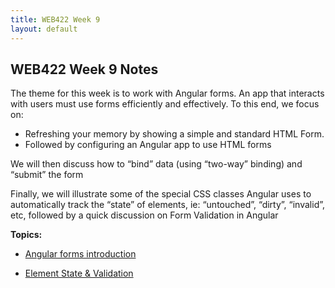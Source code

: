 ```yaml
---
title: WEB422 Week 9
layout: default
---
```


## WEB422 Week 9 Notes

The theme for this week is to work with Angular forms. An app that interacts with users must use forms efficiently and effectively.  To this end, we focus on:

* Refreshing your memory by showing a simple and standard HTML Form.
* Followed by configuring an Angular app to use HTML forms

We will then discuss how to “bind”  data (using “two-way” binding) and “submit” the form

Finally, we will illustrate some of the special CSS classes Angular uses to automatically track the “state” of elements, ie: “untouched”, “dirty”, “invalid”, etc, followed by a quick discussion on Form Validation in Angular

**Topics:**

* [Angular forms introduction](angular-forms-intro)

* [Element State &amp; Validation](angular-forms-state-validation)
